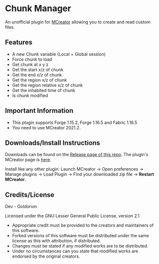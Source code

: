 # Chunk Manager
An unofficial plugin for [MCreator](https://mcreator.net/) allowing you to create and read custom files.

## Features
* A new Chunk variable (Local + Global session)
* Force chunk to load
* Get chunk at x y z
* Get the start x/z of chunk
* Get the end x/z of chunk
* Get the region x/z of chunk
* Get the region relative x/z of chunk
* Get the inhabited time of chunk
* Is chunk modified

## Important Information
* This plugin supports Forge 1.15.2, Forge 1.16.5 and Fabric 1.16.5
* You need to use MCreator 2021.2.

## Downloads/Install Instructions
Downloads can be found on the [Release page of this repo](https://github.com/Goldorion/File-Manager-MCreator/releases).
The plugin's MCreator page is [here](https://mcreator.net/plugin/64638/file-creator).

Install like any other plugin: Launch MCreator -> Open preferences -> Manage plugins -> Load Plugin -> Find your downloaded zip file -> **Restart MCreator**.

## Credits/License
Dev - Goldorion

Licensed under the GNU Lesser General Public License, version 2.1
* Appropriate credit must be provided to the creators and maintainers of this software.
* Forked versions of this software must be distributed under the same license as this with attribution, if distributed.
* Changes must be stated if any modified works are to be distributed.
* Under no circumstances can you state that modified works are endorsed by the original creators.
